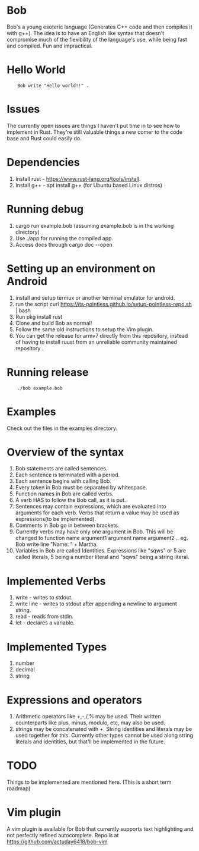 # Bob
Bob's a young esoteric language (Generates C++ code and then compiles it with g++). The idea is to have an English like syntax that doesn't compromise much of the flexibility of the language's use, while being fast and compiled. Fun and impractical.

# Hello World
		Bob write "Hello world!!" .

# Issues
The currently open issues are things I haven't put time in to see how to implement in Rust. They're still valuable things a new comer to the code base and Rust could easily do.

# Dependencies
1. Install rust - https://www.rust-lang.org/tools/install.
2. Install g++ - apt install g++ (for Ubuntu based Linux distros)

# Running debug
1. cargo run example.bob (assuming example.bob is in the working directory)
2. Use ./app for running the compiled app.
3. Access docs through cargo doc --open

# Setting up an environment on Android 
1. install and setup termux or another terminal emulator for android. 
2. run the script 
		curl https://its-pointless.github.io/setup-pointless-repo.sh | bash
3. Run
		pkg install rust
4. Clone and build Bob as normal!
5. Follow the same old instructions to setup the Vim plugin.
6. You can get the release for armv7 directly from this repository, instead of having to install ruust from an unreliable community maintained repository .

# Running release
		./bob example.bob

# Examples
Check out the files in the examples directory.

# Overview of the syntax
1. Bob statements are called sentences.
2. Each sentence is terminated with a period.
3. Each sentence begins with calling Bob.
4. Every token in Bob must be separated by whitespace.
5. Function names in Bob are called verbs.
6. A verb HAS to follow the Bob call, as it is put.
7. Sentences may contain expressions, which are evaluated into arguments for each verb. Verbs that return a value may be used as expressions(to be implemented).
8. Comments in Bob go in between brackets.
9. Currently verbs may have only one argument in Bob. This will be changed to function name argument1 argument name argument2 ..
   eg. Bob write line "Name: " + Martha.
10. Variables in Bob are called Identities. Expressions like "sqws" or 5 are called literals, 5 being a number literal and "sqws" being a string literal.

# Implemented Verbs
1. write - writes to stdout.
2. write line - writes to stdout after appending a newline to argument string.
3. read - reads from stdin.
4. let - declares a variable.

# Implemented Types
1. number
2. decimal
3. string

# Expressions and operators
1. Arithmetic operators like +,-,/,% may be used. Their written counterparts like plus, minus, modulo, etc, may also be used.
2. strings may be concatenated with +. String identities and literals may be used together for this. Currently other types cannot be used along string literals and identities, but that'll be implemented in the future.

# TODO
Things to be implemented are mentioned here. (This is a short term roadmap)

# Vim plugin
A vim plugin is available for Bob that currently supports text highlighting and not perfectly refined autocomplete. Repo is at https://github.com/actuday6418/bob-vim
